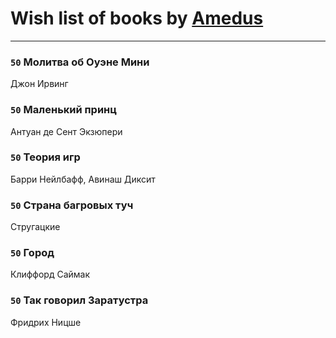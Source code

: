 # Wish list of books by [Amedus](https://plus.google.com/u/0/110264801141878066061/)
---

### `50` Молитва об Оуэне Мини
Джон Ирвинг

### `50` Маленький принц
Антуан де Сент Экзюпери

### `50` Теория игр
Барри Нейлбафф, Авинаш Диксит

### `50` Страна багровых туч
Стругацкие

### `50` Город
Клиффорд Саймак

### `50` Так говорил Заратустра
Фридрих Ницше

